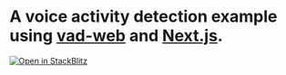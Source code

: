 # A voice activity detection example using [vad-web](https://github.com/ocavue/vad-web) and [Next.js](https://nextjs.org/).

[![Open in StackBlitz](https://developer.stackblitz.com/img/open_in_stackblitz.svg)](https://stackblitz.com/github/ocavue/vad-web/tree/master/examples/with-next)
